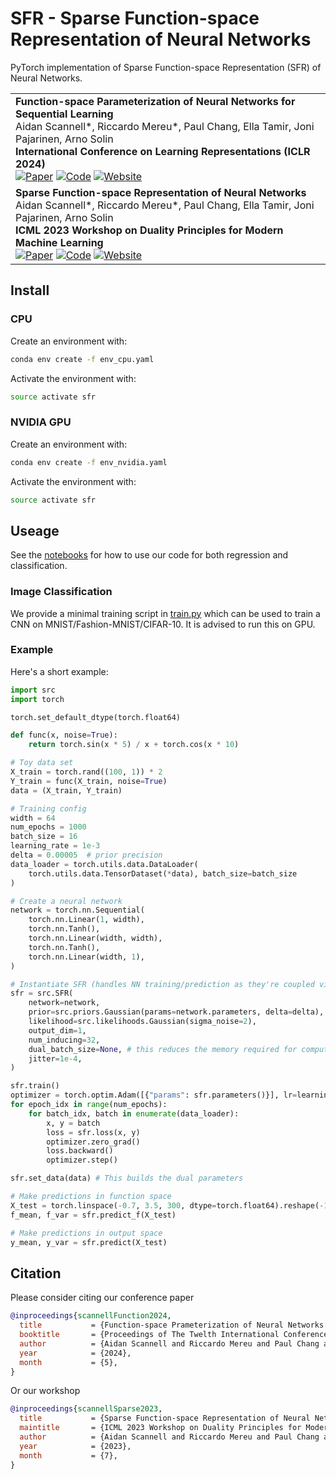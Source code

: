 # SFR - Sparse Function-space Representation of Neural Networks
PyTorch implementation of Sparse Function-space Representation (SFR) of Neural Networks.

<table>
    <tr>
        <td>
            <strong>Function-space Parameterization of Neural Networks for Sequential Learning</strong><br>
            Aidan Scannell*, Riccardo Mereu*, Paul Chang, Ella Tamir, Joni Pajarinen, Arno Solin<br>
            <strong>International Conference on Learning Representations (ICLR 2024)</strong><br>
            <a href="https://arxiv.org/abs/2309.02195"><img alt="Paper" src="https://img.shields.io/badge/-Paper-gray"></a>
            <a href="https://github.com/aidanscannell/sfr"><img alt="Code" src="https://img.shields.io/badge/-Code-gray" ></a>
            <a href="https://aaltoml.github.io/sfr"><img alt="Website" src="https://img.shields.io/badge/-Website-gray" ></a>
        </td>
    </tr>
    <tr>
        <td>
            <strong>Sparse Function-space Representation of Neural Networks</strong><br>
            Aidan Scannell*, Riccardo Mereu*, Paul Chang, Ella Tamir, Joni Pajarinen, Arno Solin<br>
            <strong>ICML 2023 Workshop on Duality Principles for Modern Machine Learning</strong><br>
            <a href="https://arxiv.org/abs/2309.02195"><img alt="Paper" src="https://img.shields.io/badge/-Paper-gray"></a>
            <a href="https://github.com/aidanscannell/sfr"><img alt="Code" src="https://img.shields.io/badge/-Code-gray" ></a>
            <a href="https://aaltoml.github.io/sfr"><img alt="Website" src="https://img.shields.io/badge/-Website-gray" ></a>
        </td>
    </tr>
</table>

## Install

### CPU
Create an environment with:
```sh
conda env create -f env_cpu.yaml
```
Activate the environment with:
``` sh
source activate sfr
```

### NVIDIA GPU
Create an environment with:
```sh
conda env create -f env_nvidia.yaml
```
Activate the environment with:
``` sh
source activate sfr
```

## Useage
See the [notebooks](./notebooks) for how to use our code for both regression and classification.

### Image Classification
We provide a minimal training script in [train.py](train.py) which can be used to train a CNN on MNIST/Fashion-MNIST/CIFAR-10.
It is advised to run this on GPU.

### Example
Here's a short example:
```python
import src
import torch

torch.set_default_dtype(torch.float64)

def func(x, noise=True):
    return torch.sin(x * 5) / x + torch.cos(x * 10)

# Toy data set
X_train = torch.rand((100, 1)) * 2
Y_train = func(X_train, noise=True)
data = (X_train, Y_train)

# Training config
width = 64
num_epochs = 1000
batch_size = 16
learning_rate = 1e-3
delta = 0.00005  # prior precision
data_loader = torch.utils.data.DataLoader(
    torch.utils.data.TensorDataset(*data), batch_size=batch_size
)

# Create a neural network
network = torch.nn.Sequential(
    torch.nn.Linear(1, width),
    torch.nn.Tanh(),
    torch.nn.Linear(width, width),
    torch.nn.Tanh(),
    torch.nn.Linear(width, 1),
)

# Instantiate SFR (handles NN training/prediction as they're coupled via the prior/likelihood)
sfr = src.SFR(
    network=network,
    prior=src.priors.Gaussian(params=network.parameters, delta=delta),
    likelihood=src.likelihoods.Gaussian(sigma_noise=2),
    output_dim=1,
    num_inducing=32,
    dual_batch_size=None, # this reduces the memory required for computing dual parameters
    jitter=1e-4,
)

sfr.train()
optimizer = torch.optim.Adam([{"params": sfr.parameters()}], lr=learning_rate)
for epoch_idx in range(num_epochs):
    for batch_idx, batch in enumerate(data_loader):
        x, y = batch
        loss = sfr.loss(x, y)
        optimizer.zero_grad()
        loss.backward()
        optimizer.step()

sfr.set_data(data) # This builds the dual parameters

# Make predictions in function space
X_test = torch.linspace(-0.7, 3.5, 300, dtype=torch.float64).reshape(-1, 1)
f_mean, f_var = sfr.predict_f(X_test)

# Make predictions in output space
y_mean, y_var = sfr.predict(X_test)
```

## Citation
Please consider citing our conference paper
```bibtex
@inproceedings{scannellFunction2024,
  title           = {Function-space Prameterization of Neural Networks for Sequential Learning},
  booktitle       = {Proceedings of The Twelth International Conference on Learning Representations (ICLR 2024)},
  author          = {Aidan Scannell and Riccardo Mereu and Paul Chang and Ella Tami and Joni Pajarinen and Arno Solin},
  year            = {2024},
  month           = {5},
}
```
Or our workshop
```bibtex
@inproceedings{scannellSparse2023,
  title           = {Sparse Function-space Representation of Neural Networks},
  maintitle       = {ICML 2023 Workshop on Duality Principles for Modern Machine Learning},
  author          = {Aidan Scannell and Riccardo Mereu and Paul Chang and Ella Tami and Joni Pajarinen and Arno Solin},
  year            = {2023},
  month           = {7},
}
```
